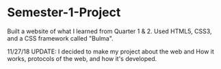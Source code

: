 # Semester-1-Project
Built a website of what I learned from Quarter 1 &amp; 2. Used HTML5, CSS3, and a CSS framework called "Bulma".

11/27/18
UPDATE:
I decided to make my project about the web and How it works, protocols of the web, and how it's developed.
